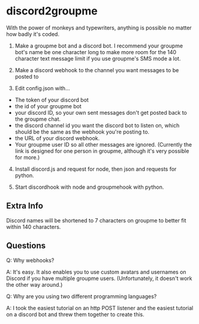 # discord2groupme
With the power of monkeys and typewriters, anything is possible no matter how badly it's coded.

1. Make a groupme bot and a discord bot. I recommend your groupme bot's name be one character long to make more room for the 140 character text message limit if you use groupme's SMS mode a lot.

2. Make a discord webhook to the channel you want messages to be posted to

3. Edit config.json with...

- The token of your discord bot
- the id of your groupme bot
- your discord ID, so your own sent messages don't get posted back to the groupme chat.
- the discord channel id you want the discord bot to listen on, which should be the same as the webhook you're posting to.
- the URL of your discord webhook.
- Your groupme user ID so all other messages are ignored. (Currently the link is designed for one person in groupme, although it's very possible for more.)

4. Install discord.js and request for node, then json and requests for python.

5. Start discordhook with node and groupmehook with python.

## Extra Info

Discord names will be shortened to 7 characters on groupme to better fit within 140 characters.

## Questions

Q: Why webhooks?

A: It's easy. It also enables you to use custom avatars and usernames on Discord if you have multiple groupme users. (Unfortunately, it doesn't work the other way around.)

Q: Why are you using two different programming languages?

A: I took the easiest tutorial on an http POST listener and the easiest tutorial on a discord bot and threw them together to create this.

